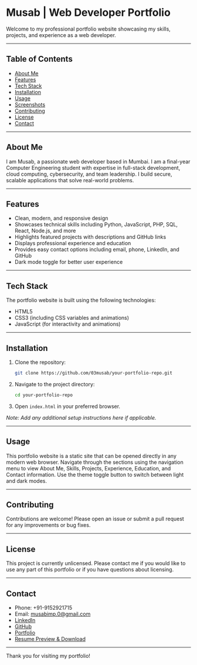# Musab | Web Developer Portfolio

Welcome to my professional portfolio website showcasing my skills, projects, and experience as a web developer.

---

## Table of Contents

- [About Me](#about-me)
- [Features](#features)
- [Tech Stack](#tech-stack)
- [Installation](#installation)
- [Usage](#usage)
- [Screenshots](#screenshots)
- [Contributing](#contributing)
- [License](#license)
- [Contact](#contact)

---

## About Me

I am Musab, a passionate web developer based in Mumbai. I am a final-year Computer Engineering student with expertise in full-stack development, cloud computing, cybersecurity, and team leadership. I build secure, scalable applications that solve real-world problems.

---

## Features

- Clean, modern, and responsive design
- Showcases technical skills including Python, JavaScript, PHP, SQL, React, Node.js, and more
- Highlights featured projects with descriptions and GitHub links
- Displays professional experience and education
- Provides easy contact options including email, phone, LinkedIn, and GitHub
- Dark mode toggle for better user experience

---

## Tech Stack

The portfolio website is built using the following technologies:

- HTML5
- CSS3 (including CSS variables and animations)
- JavaScript (for interactivity and animations)


---

## Installation

1. Clone the repository:
   ```bash
   git clone https://github.com/03musab/your-portfolio-repo.git
   ```
2. Navigate to the project directory:
   ```bash
   cd your-portfolio-repo
   ```
3. Open `index.html` in your preferred browser.

*Note: Add any additional setup instructions here if applicable.*

---

## Usage

This portfolio website is a static site that can be opened directly in any modern web browser. Navigate through the sections using the navigation menu to view About Me, Skills, Projects, Experience, Education, and Contact information. Use the theme toggle button to switch between light and dark modes.

---

## Contributing

Contributions are welcome! Please open an issue or submit a pull request for any improvements or bug fixes.

---

## License

This project is currently unlicensed. Please contact me if you would like to use any part of this portfolio or if you have questions about licensing.

---

## Contact

- Phone: +91-9152921715  
- Email: musabimp.0@gmail.com  
- [LinkedIn](https://www.linkedin.com/in/mohammed-musab-ba6b24250/)  
- [GitHub](https://github.com/03musab)  
- [Portfolio](https://invisible-series-421568.framer.app/)  
- [Resume Preview & Download](https://drive.google.com/file/d/1U6Nb40L657YNmlj0o6EvJDkpYChPkpOU/preview)

---

Thank you for visiting my portfolio!
